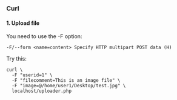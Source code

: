 ### Curl

#### 1. Upload file
You need to use the -F option:
	
	-F/--form <name=content> Specify HTTP multipart POST data (H)

Try this:

	curl \
	  -F "userid=1" \
	  -F "filecomment=This is an image file" \
	  -F "image=@/home/user1/Desktop/test.jpg" \
	  localhost/uploader.php